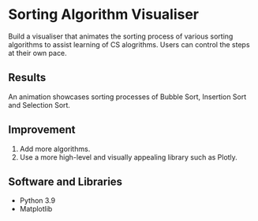 # Sorting Algorithm Visualiser
Build a visualiser that animates the sorting process of various sorting algorithms to assist learning of CS alogrithms. Users can control the steps at their own pace.



## Results
An animation showcases sorting processes of Bubble Sort, Insertion Sort and Selection Sort.

## Improvement
1. Add more algorithms.
2. Use a more high-level and visually appealing library such as Plotly.

## Software and Libraries
- Python 3.9
- Matplotlib
